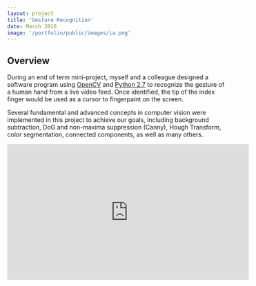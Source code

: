 ```yaml
---
layout: project
title: 'Gesture Recognition'
date: March 2016
image: '/portfolio/public/images/ia.png'
---
```


## Overview
During an end of term mini-project, myself and a colleague designed a software program using <a href="http://opencv.org/">OpenCV</a> and <a href="https://www.python.org/about/">Python 2.7</a> to recognize the gesture of a human hand from a live video feed. Once identified, the tip of the index finger would be used as a cursor to fingerpaint on the screen.

Several fundamental and advanced concepts in computer vision were implemented in this project to achieve our goals, including background subtraction, DoG and non-maxima suppression (Canny), Hough Transform, color segmentation, connected components, as well as many others.

<p align="center">
<iframe width="560" height="315" src="https://www.youtube.com/embed/zu6un1K--iY" frameborder="0" allowfullscreen></iframe></p>





